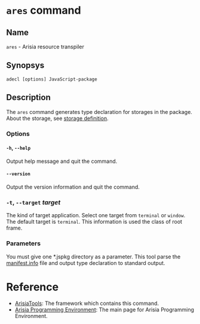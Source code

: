 # `ares` command

## Name
`ares` - Arisia resource transpiler

## Synopsys
````
adecl [options] JavaScript-package
````

## Description
The `ares` command generates type declaration for storages in the package.
About the storage, see [storage definition](https://github.com/steelwheels/KiwiScript/blob/master/KiwiLibrary/Document/Storage/Storage.md).

### Options

#### `-h`, `--help`
Output help message and quit the command.

#### `--version`
Output the version information and quit the command.

### `-t`, `--target` *target*
The kind of target application. Select one target from `terminal`
or `window`. The default target is `terminal`.
This information is used the class of root frame.

### Parameters
You must give one *.jspkg directory as a parameter. This tool parse the
[manifest.info](https://github.com/steelwheels/JSTools/blob/master/Document/manifest.md) file and output type declaration to standard output.

# Reference
* [ArisiaTools](https://github.com/steelwheels/Arisia/tree/main/ArisiaTools): The framework which contains this command.
* [Arisia Programming Environment](https://github.com/steelwheels/Arisia/blob/main/README.md): The main page for Arisia Programming Environment.
